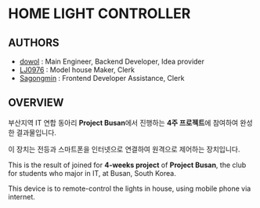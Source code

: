 # HOME LIGHT CONTROLLER

## AUTHORS
* [dowol](https://github.com/dowol) :
  Main Engineer, Backend Developer, Idea provider
* [LJ0976](https://github.com/LJ0976) :
  Model house Maker, Clerk
* [Sagongmin](https://github.com/Sagongmin) :
  Frontend Developer Assistance, Clerk

## OVERVIEW
<div lang="ko">
<p>부산지역 IT 연합 동아리 <b>Project Busan</b>에서 진행하는 <b>4주 프로젝트</b>에 참여하여 완성한 결과물입니다.</p>
<p>이 장치는 전등과 스마트폰을 인터넷으로 연결하여 원격으로 제어하는 장치입니다.</p>
</div>

<div lang="en">
<p>This is the result of joined for <b>4-weeks project</b> of <b>Project Busan</b>, the club for students who major in IT, at Busan, South Korea.</p>
<p>This device is to remote-control the lights in house, using mobile phone via internet.</p>
</div>

<div lang="ja">
<p>
</div>
